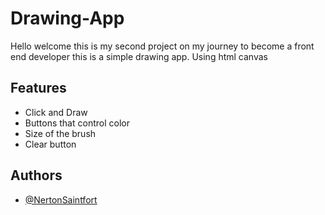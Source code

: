 # Drawing-App

Hello welcome this is my second project on my journey to become a front end developer this is a simple drawing app. Using html canvas 

## Features

- Click and Draw
- Buttons that control color 
- Size of the brush
- Clear button

## Authors

- [@NertonSaintfort](https://github.com/NertonSaintfort)
